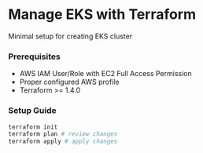 # Manage EKS with Terraform

Minimal setup for creating EKS cluster

### Prerequisites

- AWS IAM User/Role with EC2 Full Access Permission
- Proper configured AWS profile
- Terraform >= 1.4.0

### Setup Guide

```bash
terraform init
terraform plan # review changes
terraform apply # apply changes
```
